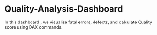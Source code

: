 # Quality-Analysis-Dashboard
In this dashboard , we visualize fatal errors, defects, and calculate Quality score using DAX commands.
